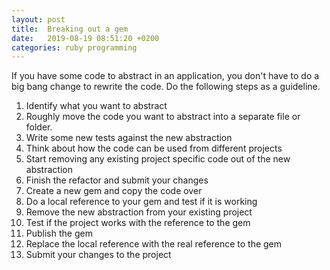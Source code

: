 ```yaml
---
layout: post
title:  Breaking out a gem
date:   2019-08-19 08:51:20 +0200
categories: ruby programming
---
```


If you have some code to abstract in an application, you don't have to do a big bang change to rewrite the code. Do the following steps as a guideline.

1. Identify what you want to abstract
2. Roughly move the code you want to abstract into a separate file or folder.
3. Write some new tests against the new abstraction
4. Think about how the code can be used from different projects
5. Start removing any existing project specific code out of the new abstraction
6. Finish the refactor and submit your changes
7. Create a new gem and copy the code over
8. Do a local reference to your gem and test if it is working
9. Remove the new abstraction from your existing project
10. Test if the project works with the reference to the gem
11. Publish the gem
12. Replace the local reference with the real reference to the gem
13. Submit your changes to the project
